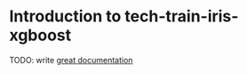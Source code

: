 # Introduction to tech-train-iris-xgboost

TODO: write [great documentation](http://jacobian.org/writing/what-to-write/)

